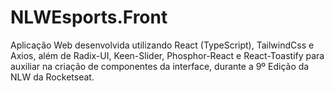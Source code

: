 # NLWEsports.Front
Aplicação Web desenvolvida utilizando React (TypeScript), TailwindCss e Axios, além de Radix-UI, Keen-Slider, Phosphor-React e React-Toastify para auxiliar na criação de componentes da interface, durante a 9º Edição da NLW da Rocketseat.
